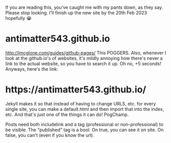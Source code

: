 If you are reading this, you've caught me with my pants down, as they say. Please stop looking. I'll finish up the new site by the 20th Feb 2023 hopefully 😭

# antimatter543.github.io
 http://jmcglone.com/guides/github-pages/ This POGGERS.
 Also, whenever I look at the github.io's of websites, it's mildly annoying how there's never a link to the actual website, so you have to search it up. Oh no, +5 seconds! Anyways, here's the link:

 <h1> https://antimatter543.github.io/ </h1>
 
 Jekyll makes it so that instead of having to change URLS, etc. for every single site, you can make a default.html and then import that into the index, etc. And that's just one of the things it can do! PogChamp.


Posts need both includelink and a tag (professional or non-professional) to be visible. The "published" tag is a bool. On true, you can see it on site. On false, you can't (even if you know the url).
